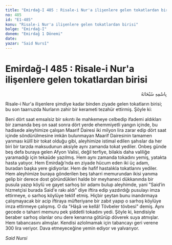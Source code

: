 ```yaml
---
title: "Emirdağ-I 485 : Risale-i Nur'a ilişenlere gelen tokatlardan birisi"
no: 485
id: "E1-485"
konu: "Risale-i Nur'a ilişenlere gelen tokatlardan birisi"
bolge: "Emirdağ-I"
donem: "Emirdağ 1 Dönemi"
date: 
yazar: "Said Nursî"
---
```


# Emirdağ-I 485 : Risale-i Nur'a ilişenlere gelen tokatlardan birisi

<p class="arabic" dir="rtl" title="Meal: “Her türlü noksan sıfatlardan yüce olan Allah’ın adıyla.”">بِاسْمِهِ سُبْحَانَهُ</p>

Risale-i Nur'a ilişenlere şimdiye kadar binden ziyade gelen tokatların birisi; bu son taarruzda Nurların zahir bir kerameti tezahür ettirmiş. Şöyle ki:

Beni dört saat emsalsiz bir sıkıntı ile mahkemeye celbedip ifademi aldıkları bir zamanda beş on saat sonra dört yerde ehemmiyetli yangın içinde, bu hadisede aleyhimize çalışan Maarif Dairesi iki milyon lira zarar edip dört saat içinde söndürülmesine imkân bulunmayan Maarif Dairesinin tamamen yanması küllî bir tokat olduğu gibi, aleyhimize istimal edilen şahıslar da her biri bir tarzda maksudunun aksiyle aynı zamanda tokat yediler. Onbeş günde beş defa buraya gelen Afyon Valisi, değil terfiye, bilakis daha valiliğe yaramadığı için tekaüde yazılmış. Hem aynı zamanda tokadını yemiş, yatakta hasta yatıyor. Hem Emirdağı’nda en ziyade hücum eden iki üç adam, buradan başka yere gidiyorlar. Hem de hafif hastalıkla tokatlarını yediler. Hem aleyhimize buraya gönderilen beş taharri memurundan ikisi yanıma gelip bir derece dost göründükleri halde bir meyhaneci dükkanında bir pusula yazıp köylü ve gayet sarhoş bir adamı bulup aleyhimde, yani "Said’in hizmetçisi burada Said'e rakı aldı" diye iftira edip yazdırdığı pusulayı imza ettirmeye, o sarhoş köylüye teklif etmiş. Hiçbir şeytan bunu inandırmaya çalışmayacak bir acip iftiraya müfteriyane bir zabıt yapıp o sarhoş köylüye imza ettirmeye çalışmış. O da "Hâşâ ve kellâ! Tövbeler tövbesi" demiş. Aynı gecede o taharri memuru pek şiddetli tokadını yedi. Şöyle ki, kendisiyle beraber sarhoş olanlar onu dere kenarına götürüp döverek suya atmışlar. Hem tabancasını almışlar. Kendisi azlolmamak için tabancayı geri verene 300 lira veriyor. Dava etmeyeceğine yemin ediyor ve yalvarıyor.

*Said Nursi*
